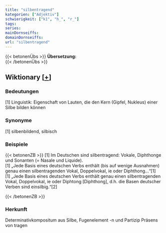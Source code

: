 ```yaml
---
title: "silbentragend"
kategorien: ["Adjektiv"]
schwierigkeit: ["k1", "h_", "r_"]
tags:
series:
mainDornseiffs:
domainDornseiffs:
url: "silbentragend"
---
```


{{< betonenÜbs >}}
**Übersetzung:**  
{{< /betonenÜbs >}}

## Wiktionary [[+](https://de.wiktionary.org/wiki/silbentragend)]

### Bedeutungen
[1] Linguistik: Eigenschaft von Lauten, die den Kern (Gipfel, Nukleus) einer Silbe bilden können  

### Synonyme
[1] silbenbildend, silbisch  

### Beispiele
{{< betonenZB >}}
[1] Im Deutschen sind silbentragend: Vokale, Diphthonge und Sonanten (= Nasale und Liquide).  
[1] „Jede Basis eines deutschen Verbs enthält (bis auf wenige Ausnahmen) genau einen silbentragenden Vokal, Doppelvokal, ie oder Diphthong…“[1]  
[1] „Jede Basis eines deutschen Verbs enthält genau einen silbentragenden Vokal, Doppelvokal, ie oder Diphtong [Diphthong], d.h. die Basen deutscher Verben sind einsilbig.“[2]  

{{< /betonenZB >}}
### Herkunft
Determinativkompositum aus Silbe, Fugenelement -n und Partizip Präsens von tragen  


